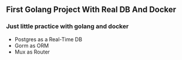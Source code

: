 ## First Golang Project With Real DB And Docker 

### Just little practice with golang and docker

- Postgres  as a Real-Time DB
- Gorm as ORM
- Mux as Router